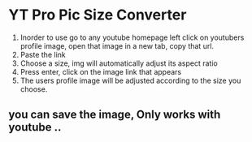 # YT Pro Pic Size Converter

1. Inorder to use go to any youtube homepage left click on youtubers profile image, open that image in a new tab, copy that url.
2. Paste the link
3. Choose a size, img will automatically adjust its aspect ratio
4. Press enter, click on the image link that appears
5. The users profile image will be adjusted according to the size you choose.

## you can save the image, Only works with youtube .. 
